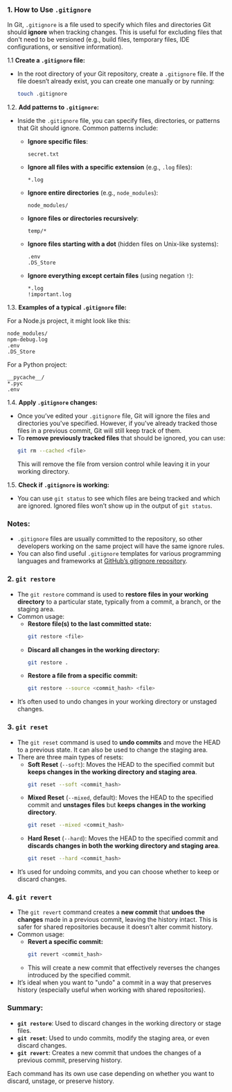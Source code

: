 
### 1. How to Use `.gitignore`
In Git, `.gitignore` is a file used to specify which files and directories Git should **ignore** when tracking changes. This is useful for excluding files that don't need to be versioned (e.g., build files, temporary files, IDE configurations, or sensitive information).

1.1 **Create a `.gitignore` file:**
   - In the root directory of your Git repository, create a `.gitignore` file. If the file doesn’t already exist, you can create one manually or by running:
     ```bash
     touch .gitignore
     ```

1.2. **Add patterns to `.gitignore`:**
   - Inside the `.gitignore` file, you can specify files, directories, or patterns that Git should ignore. Common patterns include:
   
     - **Ignore specific files**:
       ```plaintext
       secret.txt
       ```
     - **Ignore all files with a specific extension** (e.g., `.log` files):
       ```plaintext
       *.log
       ```
     - **Ignore entire directories** (e.g., `node_modules`):
       ```plaintext
       node_modules/
       ```
     - **Ignore files or directories recursively**:
       ```plaintext
       temp/*
       ```
     - **Ignore files starting with a dot** (hidden files on Unix-like systems):
       ```plaintext
       .env
       .DS_Store
       ```
     - **Ignore everything except certain files** (using negation `!`):
       ```plaintext
       *.log
       !important.log
       ```

1.3. **Examples of a typical `.gitignore` file:**

   For a Node.js project, it might look like this:
   ```plaintext
   node_modules/
   npm-debug.log
   .env
   .DS_Store
   ```

   For a Python project:
   ```plaintext
   __pycache__/
   *.pyc
   .env
   ```

1.4. **Apply `.gitignore` changes:**
   - Once you’ve edited your `.gitignore` file, Git will ignore the files and directories you've specified. However, if you've already tracked those files in a previous commit, Git will still keep track of them.
   - To **remove previously tracked files** that should be ignored, you can use:
     ```bash
     git rm --cached <file>
     ```
     This will remove the file from version control while leaving it in your working directory.

1.5. **Check if `.gitignore` is working:**
   - You can use `git status` to see which files are being tracked and which are ignored. Ignored files won’t show up in the output of `git status`.

### Notes:
- `.gitignore` files are usually committed to the repository, so other developers working on the same project will have the same ignore rules.
- You can also find useful `.gitignore` templates for various programming languages and frameworks at [GitHub’s gitignore repository](https://github.com/github/gitignore).


### 2. **`git restore`**
   - The `git restore` command is used to **restore files in your working directory** to a particular state, typically from a commit, a branch, or the staging area.
   - Common usage:
     - **Restore file(s) to the last committed state:**
       ```bash
       git restore <file>
       ```
     - **Discard all changes in the working directory:**
       ```bash
       git restore .
       ```
     - **Restore a file from a specific commit:**
       ```bash
       git restore --source <commit_hash> <file>
       ```
   - It’s often used to undo changes in your working directory or unstaged changes.

### 3. **`git reset`**
   - The `git reset` command is used to **undo commits** and move the HEAD to a previous state. It can also be used to change the staging area.
   - There are three main types of resets:
     - **Soft Reset** (`--soft`): Moves the HEAD to the specified commit but **keeps changes in the working directory and staging area**.
       ```bash
       git reset --soft <commit_hash>
       ```
     - **Mixed Reset** (`--mixed`, default): Moves the HEAD to the specified commit and **unstages files** but **keeps changes in the working directory**.
       ```bash
       git reset --mixed <commit_hash>
       ```
     - **Hard Reset** (`--hard`): Moves the HEAD to the specified commit and **discards changes in both the working directory and staging area**.
       ```bash
       git reset --hard <commit_hash>
       ```
   - It’s used for undoing commits, and you can choose whether to keep or discard changes.

### 4. **`git revert`**
   - The `git revert` command creates a **new commit** that **undoes the changes** made in a previous commit, leaving the history intact. This is safer for shared repositories because it doesn’t alter commit history.
   - Common usage:
     - **Revert a specific commit:**
       ```bash
       git revert <commit_hash>
       ```
     - This will create a new commit that effectively reverses the changes introduced by the specified commit.
   - It’s ideal when you want to "undo" a commit in a way that preserves history (especially useful when working with shared repositories).

### Summary:
- **`git restore`**: Used to discard changes in the working directory or stage files.
- **`git reset`**: Used to undo commits, modify the staging area, or even discard changes.
- **`git revert`**: Creates a new commit that undoes the changes of a previous commit, preserving history.

Each command has its own use case depending on whether you want to discard, unstage, or preserve history.

